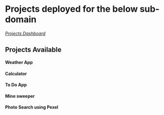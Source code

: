 # Projects deployed for the below sub-domain

###### [Projects Dashboard](https://projects.yashvoza.com)

## Projects Available

#### Weather App

#### Calculator

#### To Do App

#### Mine sweeper

#### Photo Search using Pexel
